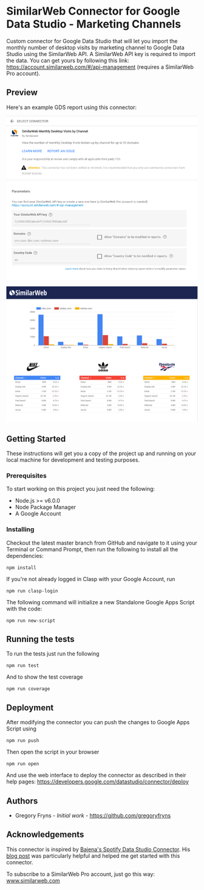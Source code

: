# SimilarWeb Connector for Google Data Studio - Marketing Channels

Custom connector for Google Data Studio that will let you import the monthly number of desktop visits by marketing channel to Google Data Studio using the SimilarWeb API. 
A SimilarWeb API key is required to import the data. You can get yours by following this link: https://account.similarweb.com/#/api-management (requires a SimilarWeb Pro account).

## Preview
Here's an example GDS report using this connector:

![Select Connector](./screenshots/select_connector.png)

![GDS Screenshot](./screenshots/example_report.png)

## Getting Started
These instructions will get you a copy of the project up and running on your local machine for development and testing purposes.

### Prerequisites
To start working on this project you just need the following:
* Node.js >= v6.0.0
* Node Package Manager
* A Google Account

### Installing
Checkout the latest master branch from GitHub and navigate to it using your Terminal or Command Prompt, then run the following to install all the dependencies:
```
npm install
```

If you're not already logged in Clasp with your Google Account, run
```
npm run clasp-login
```

The following command will initialize a new Standalone Google Apps Script with the code:
```
npm run new-script
```

## Running the tests
To run the tests just run the following
```
npm run test
```

And to show the test coverage
```
npm run coverage
```

## Deployment
After modifying the connector you can push the changes to Google Apps Script using
```
npm run push
```

Then open the script in your browser
```
npm run open
```

And use the web interface to deploy the connector as described in their help pages: https://developers.google.com/datastudio/connector/deploy

## Authors
* Gregory Fryns - *Initial work* - https://github.com/gregoryfryns

## Acknowledgements
This connector is inspired by [Bajena's Spotify Data Studio Connector](https://github.com/Bajena/spotify-gds-connector). His [blog post](https://itnext.io/building-a-custom-google-data-studio-connector-from-a-z-b4d711a5cf58) was particularly helpful and helped me get started with this connector.

To subscribe to a SimilarWeb Pro account, just go this way: www.similarweb.com
